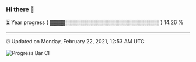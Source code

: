 ### Hi there 👋

⏳ Year progress { ▓▓▓▓░░░░░░░░░░░░░░░░░░░░░░░░░░ } 14.26 %

---

⏰ Updated on Monday, February 22, 2021, 12:53 AM UTC

![Progress Bar CI](https://github.com/arthurbuhl/arthurbuhl/workflows/Progress%20Bar%20CI/badge.svg)
